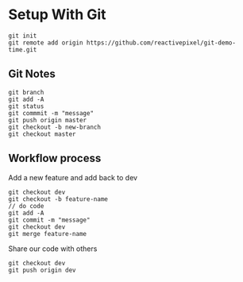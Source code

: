 # Setup With Git


```
git init
git remote add origin https://github.com/reactivepixel/git-demo-time.git

```

## Git Notes

```
git branch
git add -A
git status
git commmit -m "message"
git push origin master
git checkout -b new-branch
git checkout master
```

## Workflow process

Add a new feature and add back to dev
```
git checkout dev
git checkout -b feature-name
// do code
git add -A
git commit -m "message"
git checkout dev
git merge feature-name
```

Share our code with others
```
git checkout dev
git push origin dev
```